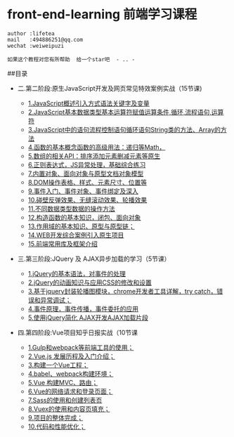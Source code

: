 # front-end-learning 前端学习课程

    author :lifetea
    mail   :494886251@qq.com
    wechat :weiweipuzi

    如果这个教程对您有所帮助  给一个star吧  - .. -

##目录

* 二.第二阶段:原生JavaScript开发及网页常见特效案例实战（15节课)
    * [1.JavaScript概述引入方式语法关键字及变量](./lesson/js/01/vue.md)
    * [2.JavaScript基本数据类型基本运算符赋值运算条件,循环,流程语句,运算符](./doc/1/webpack.md)     
    * [3.JavaScript中的语句流程控制语句循环语句String类的方法、Array的方法](./doc/1/webpack.md)     
    * [4.函数的基本概念函数的高级用法：递归等Math，](./doc/1/webpack.md)     
    * [5.数组的相关API：排序添加元素删减元素等原生](./doc/1/webpack.md) 
    * [6.正则表达式，JS异常处理，基础综合练习](./doc/1/webpack.md) 
    * [7.内置对象、面向对象与原型文档对象模型](./doc/1/webpack.md) 
    * [8.DOM操作表格、样式、元素尺寸、位置等](./doc/1/webpack.md) 
    * [9.事件入门、事件对象、事件绑定及深入](./doc/1/webpack.md) 
    * [10.碰壁反弹效果、无缝滚动效果、轮播效果](./doc/1/webpack.md) 
    * [11.不同数据类型数据的操作方法](./doc/1/webpack.md) 
    * [12.构造函数的基本知识，闭包、面向对象](./doc/1/webpack.md) 
    * [13.作用域的基本知识、原型与原型链；](./doc/1/webpack.md) 
    * [14.WEB开发综合案例引入原生项目](./doc/1/webpack.md) 
    * [15.前端常用库及框架介绍](./doc/1/webpack.md) 
       
* 三.第三阶段:JQuery 及 AJAX异步加载的学习（5节课）
    * [1.jQuery的基本语法，对事件的处理](./lesson/js/01/vue.md)
    * [2.jQuery的动画知识与应用CSS的修改和设置](./doc/1/webpack.md)     
    * [3.基于jquery封装轮播图模块，chrome开发者工具详解，try catch，错误和异常调试；](./doc/1/webpack.md)     
    * [4.事件原理，事件传播，事件委托的应用](./doc/1/webpack.md)     
    * [5.使用jQuery简化 AJAX开发AJAX加载片段](./doc/1/webpack.md) 
    
    
* 四.第四阶段:Vue项目知乎日报实战（10节课
    * [1.Gulp和webpack等前端工具的使用；](./lesson/js/01/vue.md)
    * [2.Vue.js 发展历程及入门介绍；](./doc/1/webpack.md)     
    * [3.构建一个Vue工程；](./doc/1/webpack.md)     
    * [4.babel、webpack构建环境；](./doc/1/webpack.md)     
    * [5.Vue 构建MVC、路由；](./doc/1/webpack.md) 
    * [6.Vue的网络请求和登录页面；](./doc/1/webpack.md) 
    * [7.Sass的使用和创建列表页](./doc/1/webpack.md) 
    * [8.Vuex的使用和内容页填充；](./doc/1/webpack.md) 
    * [9.项目的整体完成；](./doc/1/webpack.md) 
    * [10.代码和性能优化；](./doc/1/webpack.md) 

